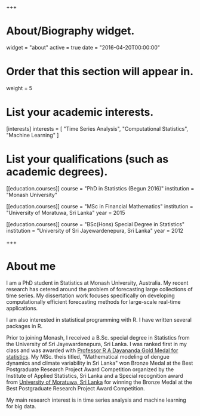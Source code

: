 +++
# About/Biography widget.
widget = "about"
active = true
date = "2016-04-20T00:00:00"

# Order that this section will appear in.
weight = 5

# List your academic interests.
[interests]
  interests = [
    "Time Series Analysis",
    "Computational Statistics",
    "Machine Learning"
  ]

# List your qualifications (such as academic degrees).
[[education.courses]]
  course = "PhD in Statistics (Begun 2016)"
  institution = "Monash University"

[[education.courses]]
  course = "MSc in Financial Mathematics"
  institution = "University of Moratuwa, Sri Lanka"
  year = 2015

[[education.courses]]
  course = "BSc(Hons) Special Degree in Statistics"
  institution = "University of Sri Jayewardenepura, Sri Lanka"
  year = 2012
 
+++

# About me

I am a PhD student in Statistics at Monash University, Australia. My recent research has cetered around the problem of forecasting large collections of time series. My dissertation work focuses specifically on developing computationally efficient forecasting methods for large-scale real-time applications. 

I am also interested in statistical programming with R. I have written several  packages in R. 

Prior to joining Monash, I received a B.Sc. special degree in Statistics from the University of Sri Jayewardenepura, Sri Lanka. I was ranked first in my class and was awarded with [Professor R A Dayananda Gold Medal for statistics](http://science.sjp.ac.lk/scholarships/). My MSc. theis titled, "Mathematical modeling of dengue dynamics and climate variability in Sri Lanka" won Bronze Medal at the Best Postgraduate Research Project Award Competition organized by the Institute of Applied Statistics, Sri Lanka and a Special recognition award from [University of Moratuwa, Sri Lanka](https://www.mrt.ac.lk/web/) for winning the Bronze Medal at the Best Postgraduate Research Project Award Competition.  


My main research interest is in time series analysis and machine learning for big data. 
